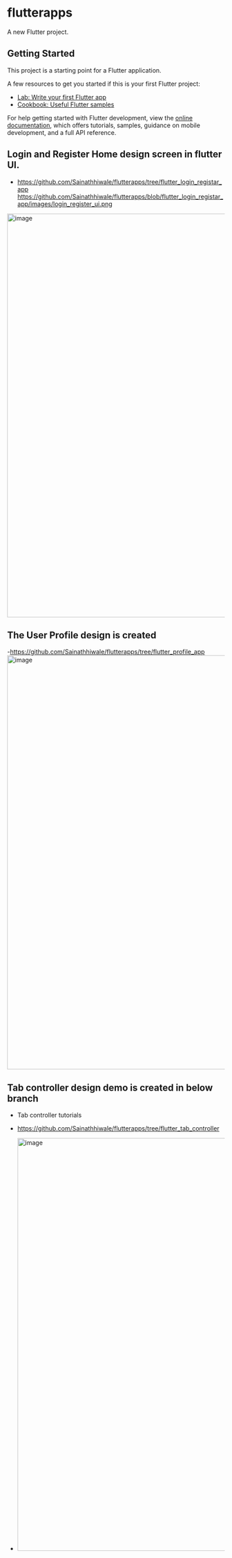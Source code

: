 # flutterapps

A new Flutter project.

## Getting Started

This project is a starting point for a Flutter application.

A few resources to get you started if this is your first Flutter project:

- [Lab: Write your first Flutter app](https://docs.flutter.dev/get-started/codelab)
- [Cookbook: Useful Flutter samples](https://docs.flutter.dev/cookbook)

For help getting started with Flutter development, view the
[online documentation](https://docs.flutter.dev/), which offers tutorials,
samples, guidance on mobile development, and a full API reference.

## Login and Register Home design screen in flutter UI.
- https://github.com/Sainathhiwale/flutterapps/tree/flutter_login_registar_app
https://github.com/Sainathhiwale/flutterapps/blob/flutter_login_registar_app/images/login_register_ui.png
<img width="934" alt="image" src="https://github.com/Sainathhiwale/flutterapps/assets/24228143/5d75a084-2814-44d8-8387-cdb18e090cf7">

## The User Profile design is created 
-https://github.com/Sainathhiwale/flutterapps/tree/flutter_profile_app
<img width="958" alt="image" src="https://github.com/Sainathhiwale/flutterapps/assets/24228143/9339f85f-2aaa-468b-a8fa-be2ffb87f2da">

## Tab controller design demo is created in below branch 
- Tab controller tutorials
- https://github.com/Sainathhiwale/flutterapps/tree/flutter_tab_controller
  
- <img width="955" alt="image" src="https://github.com/Sainathhiwale/flutterapps/assets/24228143/f02e2e31-63c6-45b7-a190-f92b2eee372e">





